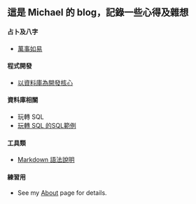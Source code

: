 ## 這是 Michael 的 blog，記錄一些心得及雜想
#### 占卜及八字
* [萬事如易](http://fate.gex.com.tw/ "最好用的占卜及八字網站")
  
#### 程式開發
* [以資料庫為開發核心](https://ithelp.ithome.com.tw/users/20111421/ironman/1615 )
#### 資料庫相關
* 玩轉 SQL
* [玩轉 SQL 的SQL範例](https://github.com/gexMichael/Play-Learn-SQL )
#### 工具類
* [Markdown 語法說明](http://markdown.tw/)
#### 練習用
* See my [About](/hp/test.md) page for details. 


